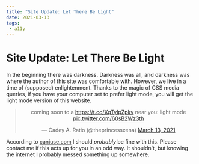 ```yaml
---
title: "Site Update: Let There Be Light"
date: 2021-03-13
tags: 
 - a11y
---
```


# Site Update: Let There Be Light

In the beginning there was darkness. Darkness was all, and darkness was where the author of this site was comfortable with. However, we live in a time of (supposed) enlightenment. Thanks to the magic of CSS media queries, if you have your computer set to prefer light mode, you will get the light mode version of this website.

<center>

<blockquote class="twitter-tweet"><p lang="en" dir="ltr">coming soon to a <a href="https://t.co/XqTylpZpkv">https://t.co/XqTylpZpkv</a> near you: light mode <a href="https://t.co/60sB2Wz3th">pic.twitter.com/60sB2Wz3th</a></p>&mdash; Cadey A. Ratio (@theprincessxena) <a href="https://twitter.com/theprincessxena/status/1370727911720943617?ref_src=twsrc%5Etfw">March 13, 2021</a></blockquote> <script async src="https://platform.twitter.com/widgets.js" charset="utf-8"></script> 

</center>

According to [caniuse.com](https://caniuse.com/?search=prefers-color-scheme) I should _probably_ be fine with this. Please contact me if this acts up for you in an odd way. It shouldn't, but knowing the internet I probably messed something up somewhere.